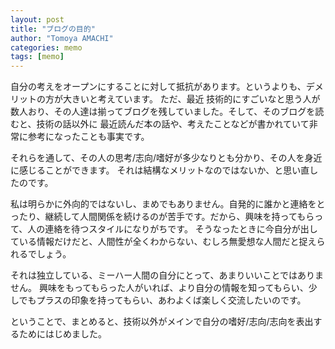 ```yaml
---
layout: post
title: "ブログの目的"
author: "Tomoya AMACHI"
categories: memo
tags: [memo]
---
```




自分の考えをオープンにすることに対して抵抗があります。というよりも、デメリットの方が大きいと考えています。
ただ、最近 技術的にすごいなと思う人が数人おり、その人達は揃ってブログを残していました。そして、そのブログを読むと、技術の話以外に 最近読んだ本の話や、考えたことなどが書かれていて非常に参考になったことも事実です。

それらを通して、その人の思考/志向/嗜好が多少なりとも分かり、その人を身近に感じることができます。
それは結構なメリットなのではないか、と思い直したのです。

私は明らかに外向的ではないし、まめでもありません。自発的に誰かと連絡をとったり、継続して人間関係を続けるのが苦手です。だから、興味を持ってもらって、人の連絡を待つスタイルになりがちです。
そうなったときに今自分が出している情報だけだと、人間性が全くわからない、むしろ無愛想な人間だと捉えられるでしょう。

それは独立している、ミーハー人間の自分にとって、あまりいいことではありません。
興味をもってもらった人がいれば、より自分の情報を知ってもらい、少しでもプラスの印象を持ってもらい、あわよくば楽しく交流したいのです。

ということで、まとめると、技術以外がメインで自分の嗜好/志向/志向を表出するためにはじめました。
